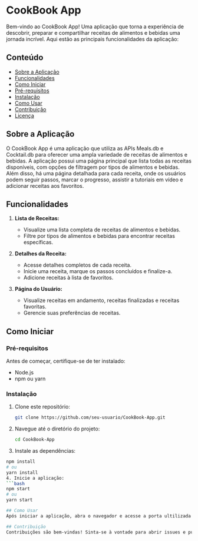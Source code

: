 # CookBook App

Bem-vindo ao CookBook App! Uma aplicação que torna a experiência de descobrir, preparar e compartilhar receitas de alimentos e bebidas uma jornada incrível. Aqui estão as principais funcionalidades da aplicação:

## Conteúdo

- [Sobre a Aplicação](#sobre-a-aplicação)
- [Funcionalidades](#funcionalidades)
- [Como Iniciar](#como-iniciar)
- [Pré-requisitos](#pré-requisitos)
- [Instalação](#instalação)
- [Como Usar](#como-usar)
- [Contribuição](#contribuição)
- [Licença](#licença)

## Sobre a Aplicação

O CookBook App é uma aplicação que utiliza as APIs Meals.db e Cocktail.db para oferecer uma ampla variedade de receitas de alimentos e bebidas. A aplicação possui uma página principal que lista todas as receitas disponíveis, com opções de filtragem por tipos de alimentos e bebidas. Além disso, há uma página detalhada para cada receita, onde os usuários podem seguir passos, marcar o progresso, assistir a tutoriais em vídeo e adicionar receitas aos favoritos.

## Funcionalidades

1. **Lista de Receitas:**
   - Visualize uma lista completa de receitas de alimentos e bebidas.
   - Filtre por tipos de alimentos e bebidas para encontrar receitas específicas.

2. **Detalhes da Receita:**
   - Acesse detalhes completos de cada receita.
   - Inicie uma receita, marque os passos concluídos e finalize-a.
   - Adicione receitas à lista de favoritos.

3. **Página do Usuário:**
   - Visualize receitas em andamento, receitas finalizadas e receitas favoritas.
   - Gerencie suas preferências de receitas.

## Como Iniciar

### Pré-requisitos

Antes de começar, certifique-se de ter instalado:
- Node.js
- npm ou yarn

### Instalação

1. Clone este repositório:
   ```bash
   git clone https://github.com/seu-usuario/CookBook-App.git
2. Navegue até o diretório do projeto:
   ```bash
   cd CookBook-App
3. Instale as dependências:
  ```bash
  npm install
  # ou
  yarn install
4. Inicie a aplicação:
  ```bash
  npm start
# ou
  yarn start

## Como Usar
Após iniciar a aplicação, abra o navegador e acesse a porta ultilizada para iniciar o projeto (O padrão é: http://localhost:3000 ). Explore as receitas, inicie uma receita, adicione-a aos favoritos e gerencie suas preferências na página do usuário.

## Contribuição
Contribuições são bem-vindas! Sinta-se à vontade para abrir issues e pull requests para melhorar o CookBook App.


